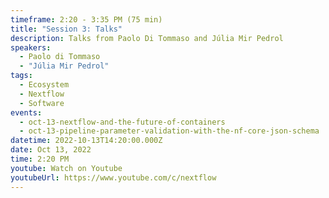 ```yaml
---
timeframe: 2:20 - 3:35 PM (75 min)
title: "Session 3: Talks"
description: Talks from Paolo Di Tommaso and Júlia Mir Pedrol
speakers:
  - Paolo di Tommaso
  - "Júlia Mir Pedrol"
tags:
  - Ecosystem
  - Nextflow
  - Software
events:
  - oct-13-nextflow-and-the-future-of-containers
  - oct-13-pipeline-parameter-validation-with-the-nf-core-json-schema
datetime: 2022-10-13T14:20:00.000Z
date: Oct 13, 2022
time: 2:20 PM
youtube: Watch on Youtube
youtubeUrl: https://www.youtube.com/c/nextflow
---
```

